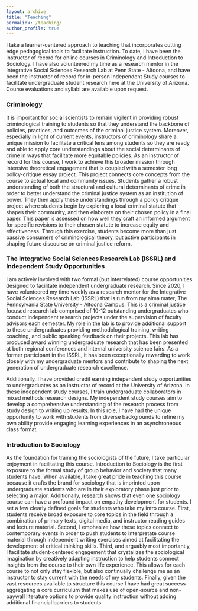 ```yaml
---
layout: archive
title: "Teaching"
permalink: /teaching/
author_profile: true
---
```

I take a learner-centered approach to teaching that incorporates cutting edge pedagogical tools to facilitate instruction. To date, I have been the instructor of record for online courses in Criminology and Introduction to Sociology. I have also volunteered my time as a research mentor in the Integrative Social Sciences Research Lab at Penn State - Altoona, and have been the instructor of record for in-person Independent Study courses to facilitate undergraduate student research here at the University of Arizona. Course evaluations and syllabi are available upon request.


### Criminology

It is important for social scientists to remain vigilent in providing robust criminological training to students so that they understand the backbone of policies, practices, and outcomes of the criminal justice system. Moreover, especially in light of current events, instructors of criminology share a unique mission to facilitate a critical lens among students so they are ready and able to apply core understandings about the social determinants of crime in ways that facilitate more equitable policies. As an instructor of record for this course, I work to achieve this broader mission through intensive theoretical engagement that is coupled with a semester long policy-critique essay project. This project connects core concepts from the course to actual local and community issues. Students gather a robust understanding of both the structural and cultural determinants of crime in order to better understand the criminal justice system as an institution of power. They then apply these understandings through a policy critique project where students begin by exploring a local criminal statute that shapes their community, and then elaborate on their chosen policy in a final paper. This paper is assessed on how well they craft an informed argument for specific revisions to their chosen statute to increase equity and effectiveness. Through this exercise, students become more than just passive consumers of criminological theory, but active participants in shaping future discourse on criminal justice reform.

### The Integrative Social Sciences Research Lab (ISSRL) and Independent Study Opportunities

I am actively involved with two formal (but interrelated) course opportunities designed to facilitate independent undergraduate research. Since 2020, I have volunteered my time weekly as a research mentor for the Integrative Social Sciences Research Lab (ISSRL) that is run from my alma mater, The Pennsylvania State University - Altoona Campus. This is a criminal justice focused research lab comprised of 10-12 outstanding undergraduates who conduct independent research projects under the supervision of faculty advisors each semester. My role in the lab is to provide additional support to these undergraduates providing methodological training, writing coaching, and public speaking feedback on their projects. This lab has produced award winning undergraduate research that has been presented at both regional conferences and internal university science fairs. As a former participant in the ISSRL, it has been exceptionally rewarding to work closely with my undergraduate mentors and contribute to shaping the next generation of undergraduate research excellence. 

Additionally, I have provided credit earning independent study opportunities to undergraduates as an instructor of record at the University of Arizona. In these independent study courses, I train undergraduate collaborators in mixed methods research designs. My independent study courses aim to develop a comprehensive understanding of the research process from study design to writing up results. In this role, I have had the unique opportunity to work with students from diverse backgrounds to refine my own ability provide engaging learning experiences in an asynchroneous class format. 

### Introduction to Sociology

As the foundation for training the sociologists of the future, I take particular enjoyment in facilitating this course. Introduction to Sociology is the first exposure to the formal study of group behavior and society that many students have. When available, I take great pride in teaching this course because it crafts the brand for sociology that is imprinted upon undergraduate students who are in their exploratory phase just prior to selecting a major. Additionally, [research](https://www.asanet.org/sites/default/files/attach/journals/oct19tsfeature.pdf) shows that even one sociology course can have a profound impact on empathy development for students. I set a few clearly defined goals for students who take my intro course. First, students receive broad exposure to core topics in the field through a combination of primary texts, digital media, and instructor reading guides and lecture material. Second, I emphasize how these topics connect to contemporary events in order to push students to interpretate course material through independent writing exercises aimed at facilitating the development of critical thinking skills. Third, and arguably most importantly, I facilitate student-centered engagement that crystalizes the sociological imagination by creatively adapting instruction to help students connect insights from the course to their own life experience. This allows for each course to not only stay flexible, but also continually challenge me as an instructor to stay current with the needs of my students. Finally, given the vast resources available to structure this course I have had great success aggregating a core curriculum that makes use of open-source and non-paywall literature options to provide quality instruction without adding additional financial barriers to students.
 
